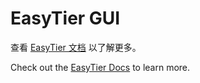 # EasyTier GUI

查看 [EasyTier 文档](https://easytier.github.io/easytier-doc/) 以了解更多。

Check out the [EasyTier Docs](https://easytier.github.io/easytier-doc/en/) to learn more.
